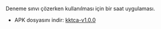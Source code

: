 Deneme sınvı çözerken kullanılması için bir saat uygulaması.

- APK dosyasını indir: <a id="raw-url" href="https://raw.githubusercontent.com/femrek/clockAppAndroid/master/apks/sinav_saaati-v1.0.1.apk">kktca-v1.0.0</a>
